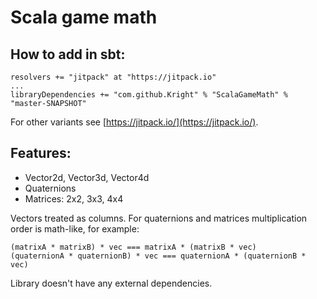 # Scala game math

## How to add in sbt:
```
resolvers += "jitpack" at "https://jitpack.io"
...
libraryDependencies += "com.github.Kright" % "ScalaGameMath" % "master-SNAPSHOT"
```
For other variants see [https://jitpack.io/](https://jitpack.io/).

## Features:

* Vector2d, Vector3d, Vector4d
* Quaternions
* Matrices: 2x2, 3x3, 4x4

Vectors treated as columns. For quaternions and matrices multiplication order is math-like, for example:
```
(matrixA * matrixB) * vec === matrixA * (matrixB * vec)
(quaternionA * quaternionB) * vec === quaternionA * (quaternionB * vec)
```

Library doesn't have any external dependencies.